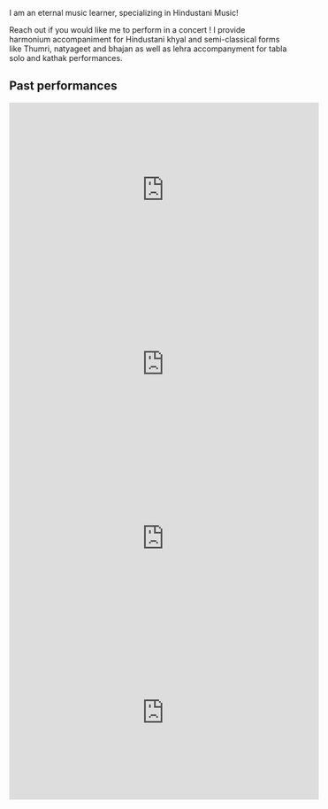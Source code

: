 I am an eternal music learner, specializing in Hindustani Music!

Reach out if you would like me to perform in a concert ! I provide harmonium accompaniment for Hindustani khyal and semi-classical forms like Thumri, natyageet and bhajan as well as lehra accompanyment for tabla solo and kathak performances.

## Past performances
<iframe width="560" height="315" src="https://www.youtube.com/embed/aYs1A70pl54?si=EytcuGLQKWuEMl6E" title="YouTube video player" frameborder="0" allow="accelerometer; autoplay; clipboard-write; encrypted-media; gyroscope; picture-in-picture; web-share" referrerpolicy="strict-origin-when-cross-origin" allowfullscreen></iframe>

<br>

<iframe width="560" height="315" src="https://www.youtube.com/embed/y-1KdPizjRI?si=yCLKCTCwtV2Q2Son" title="YouTube video player" frameborder="0" allow="accelerometer; autoplay; clipboard-write; encrypted-media; gyroscope; picture-in-picture; web-share" referrerpolicy="strict-origin-when-cross-origin" allowfullscreen></iframe>

<br>

<iframe width="560" height="315" src="https://www.youtube.com/embed/O2EeIUSS_2Q?si=28gc-vW_CmzaAEH5" title="YouTube video player" frameborder="0" allow="accelerometer; autoplay; clipboard-write; encrypted-media; gyroscope; picture-in-picture; web-share" referrerpolicy="strict-origin-when-cross-origin" allowfullscreen></iframe>

<br>

<iframe width="560" height="315" src="https://www.youtube.com/embed/vki4BIJfaM8?si=Em0n6ZwKo0hnv_X1" title="YouTube video player" frameborder="0" allow="accelerometer; autoplay; clipboard-write; encrypted-media; gyroscope; picture-in-picture; web-share" referrerpolicy="strict-origin-when-cross-origin" allowfullscreen></iframe>

